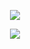<div align=center>

<img align="center" src="https://github-readme-stats.vercel.app/api?username=Coldvvater" /></p>
<p align="center"><img src="https://i.giphy.com/RThN0hOS2GO4M.gif" /></p>

</div>


